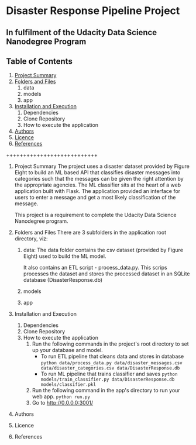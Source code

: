 # Disaster Response Pipeline Project
## In fulfilment of the Udacity Data Science Nanodegree Program

## Table of Contents
1. [Project Summary](#summary)
2. [Folders and Files](#folders_files)
	1. data 	
	2. models	
	3. app	
3. [Installation and Execution](#InstAndExec)
	1. Dependencies
	2. Clone Repository
	3. How to execute the application
4. [Authors](#Authors)
5. [Licence](#Licence)
6. [References](#References)

+++++++++++++++++++++++++++

1. Project Summary <a name="summary"></a>
	The project uses a disaster dataset provided by Figure Eight to build an ML based API that classifies disaster messages into categories such that the messages can be given the right attention by the appropriate agencies. The ML classifier sits at the heart of a web application built with Flask. The application provided an interface for users to enter a message and get a most likely classification of the message.

	This project is a requirement to complete the Udacity Data Science Nanodegree program.

2. Folders and Files <a name="folders_files"></a>
	There are 3 subfolders in the application root directory, viz:
	1. <emp>data<emp>:
		The data folder contains the csv dataset (provided by Figure Eight) used to build the ML model.

		It also contains an ETL script - process_data.py. This scrips processes the dataset and stores the processed dataset in an SQLite database (DisasterResponse.db)
	2. models	
	3. app	


3. Installation and Execution <a name="InstAndExec"></a>
	1. Dependencies
	2. Clone Repository
	3. How to execute the application
		1. Run the following commands in the project's root directory to set up your database and model.
		    - To run ETL pipeline that cleans data and stores in database
		     `python data/process_data.py data/disaster_messages.csv data/disaster_categories.csv data/DisasterResponse.db`
		    - To run ML pipeline that trains classifier and saves
		     `python models/train_classifier.py data/DisasterResponse.db models/classifier.pkl`
		2. Run the following command in the app's directory to run your web app.
		    `python run.py`
		3. Go to http://0.0.0.0:3001/


4. Authors <a name="Authors"></a>


5. Licence <a name="Licence"></a>


6. References<a name="References"></a>
